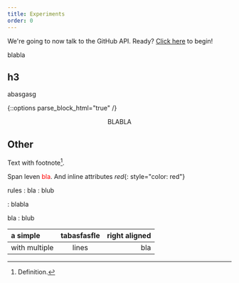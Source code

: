 ```yaml
---
title: Experiments
order: 0
---
```


 <p>
      We're going to now talk to the GitHub API. Ready?
      <a href="https://github.com/login/oauth/authorize?scope=user:email&client_id=8294bb1aa2805f83fbce">Click here</a> to begin!</a>

  </p>


blabla 

## h3

abasgasg

{::options parse_block_html="true" /}

<div style="text-align: center;">
BLABLA
</div>


## Other


Text with footnote[^1].

Span leven <span style="color: red">bla</span>. And inline attributes *red*{: style="color: red"}


[^1]: Definition.

rules
: bla
: blub

: blabla

bla
: blub

| a simple | tabasfasfle | right aligned |
|:-|:-:|-:|
| with multiple | lines | bla |
